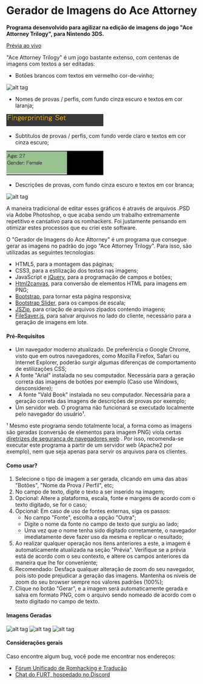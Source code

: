 # Gerador de Imagens do Ace Attorney

**Programa desenvolvido para agilizar na edição de imagens do jogo "Ace Attorney Trilogy", para Nintendo 3DS.**

[Prévia ao vivo](http://www.romhacking.net.br/tools/aaig/)

"Ace Attorney Trilogy" é um jogo bastante extenso, com centenas de imagens com textos a ser editadas:

*   Botões brancos com textos em vermelho cor-de-vinho;

![alt tag](images/background_botoes_preenchido.png)
*   Nomes de provas / perfis, com fundo cinza escuro e textos em cor laranja;

![alt tag](images/proof_profile_title_bg_filled.png)
*   Subtítulos de provas / perfis, com fundo verde claro e textos em cor cinza escuro;

![alt tag](images/proof_profile_subtitle_bg_filled.png)
*   Descrições de provas, com fundo cinza escuro e textos em cor branca;

![alt tag](images/background_descricao_fundo_marrom.png)

A maneira tradicional de editar esses gráficos é através de arquivos .PSD via Adobe Photoshop, o que acaba sendo um trabalho extremamente repetitivo e cansativo para os romhackers. Foi justamente pensando em otimizar estes processos que eu criei este software.

O "Gerador de Imagens do Ace Attorney" é um programa que consegue gerar as imagens no padrão do jogo "Ace Attorney Trilogy". Para isso, são utilizadas as seguintes tecnologias:

*   HTML5, para a montagem das páginas;
*   CSS3, para a estilização dos textos nas imagens;
*   JavaScript e [jQuery](https://jquery.com/), para a programação de campos e botões;
*   [Html2canvas](http://html2canvas.hertzen.com/), para conversão de elementos HTML para imagens em PNG;
*   [Bootstrap](http://getbootstrap.com/), para tornar esta página responsiva;
*   [Bootstrap Slider](https://github.com/seiyria/bootstrap-slider), para os campos de escala;
*   [JSZip](https://stuk.github.io/jszip/), para criação de arquivos zipados contendo imagens;
*   [FileSaver.js](https://github.com/eligrey/FileSaver.js/), para salvar arquivos no lado do cliente, necessário para a geração de imagens em lote.

#### Pré-Requisitos

*   Um navegador moderno atualizado. De preferência o Google Chrome, visto que em outros navegadores, como Mozilla Firefox, Safari ou Internet Explorer, poderão surgir algumas diferenças de comportamento de estilizações CSS;
*   A fonte "Arial" instalada no seu computador. Necessária para a geração correta das imagens de botões por exemplo (Caso use Windows, desconsidere);
*   A fonte "Vald Book" instalada no seu computador. Necessária para a geração correta das imagens de descrições de provas por exemplo;
*   Um servidor web. O programa não funcionará se executado localmente pelo navegador do usuário¹.

¹ Mesmo este programa sendo totalmente local, a forma como as imagens são geradas (conversão de elementos <canvas> para imagem PNG) viola certas [diretrizes de segurança de navegadores web](http://stackoverflow.com/questions/22710627/tainted-canvases-may-not-be-exported) . Por isso, recomenda-se executar este programa a partir de um servidor web (Apache2 por exemplo), nem que seja apenas para servir os arquivos para os clientes.

#### Como usar?

1.  Selecione o tipo de imagem a ser gerada, clicando em uma das abas "Botões", "Nome da Prova / Perfil", etc;
2.  No campo de texto, digite o texto a ser inserido na imagem;
3.  Opcional: Altere a plataforma, escala, fonte e margens de acordo com o texto digitado, se for o caso;
4.  Opcional: Em caso de uso de fontes externas, siga os passos:
    *   No campo "Fonte", escolha a opção "Outra";
    *   Digite o nome da fonte no campo de texto que surgiu ao lado;
    *   Uma vez que o nome tenha sido digitado corretamente, o navegador imediatamente deve fazer uso da mesma e replicar o resultado;
5.  Ao realizar qualquer operação nos itens anteriores a este, a imagem é automaticamente atualizada na seção "Prévia". Verifique se a prévia está de acordo com o seu contexto, e altere os campos anteriores da maneira que lhe for conveniente;
6.  Recomendado: Desfaça qualquer alteração de zoom do seu navegador, pois isto pode prejudicar a geração das imagens. Mantenha os níveis de zoom do seu browser sempre nos valores padrões (100%);
7.  Clique no botão "Gerar", e a imagem será automaticamente gerada e salva em formato PNG, com o arquivo sendo nomeado de acordo com o texto digitado no campo de texto.

#### Imagens Geradas

![alt tag](images/amostra_1.png)
![alt tag](images/amostra_2.png)
![alt tag](images/amostra_3.png)

#### Considerações gerais

Caso encontre algum bug, você pode me encontrar nos endereços:

*   [Fórum Unificado de Romhacking e Tradução](http://www.romhacking.net.br/)
*   [Chat do FURT, hospedado no Discord](https://discord.gg/0V2rK6RK47Okravl)
